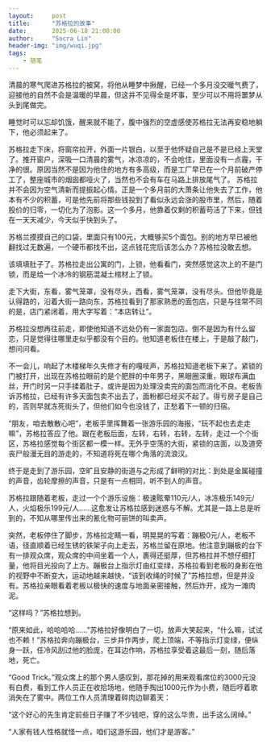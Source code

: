 ```yaml
---
layout:     post
title:      "苏格拉的故事"
date:       2025-06-18 21:00:00
author:     "Socra Lin"
header-img: "img/wuqi.jpg"
tags:
    - 随笔
---
```


清晨的寒气爬进苏格拉的被窝，将他从睡梦中揪醒，已经一个多月没交暖气费了，迎接他的自然不会是温暖的早晨，但这并不见得全是坏事，至少可以不用将噩梦从头到尾做完。

睡觉时可以忘却饥饿，醒来就不能了，腹中强烈的空虚感使苏格拉无法再安稳地躺下，他必须起来了。

苏格拉走下床，将窗帘拉开，外面一片银白，以至于他怀疑自己是不是已经上天堂了。推开窗户，深吸一口清晨的雾气，冰凉凉的，不会呛住，里面没有一点霾，干净的很。原因当然不是因为他住的地方有多高级，而是工厂早已在一个月前破产停工了，整座城市的烟囱都哑火了，当然也不会有车在马路上排放尾气了。
苏格拉并不会因为空气清新而提振起心情。正是一个多月前的大萧条让他失去了工作，他本有不少的积蓄，可是他先前将那些钱投到了看似永远会涨的股市里，然后，随着股价的归零，一切化为了泡影。这一个多月，他靠着仅剩的积蓄苟活了下来，但钱在一天天减少，今天似乎快到头了。

苏格兰摸摸自己的口袋，里面只有100元，大概够买5个面包。别的地方早已被他翻找过无数遍，一个硬币都找不出，这点钱花完后该怎么办？苏格拉没敢去想。

该填填肚子了。苏格拉走出公寓的门，上锁，他看看门，突然感觉这次上的不是门锁，而是给一个冰冷的钢筋混凝土棺材上了锁。

走下大街，东看，雾气笼罩，没有尽头，西看，雾气笼罩，没有尽头。但他毕竟是认得路的，沿着大街一路向东，苏格拉看到了那家熟悉的面包店，只是与往常不同的是，店门紧闭着，用大字写着：“本店转让”。

苏格拉没想再往前走，即使他知道不远处仍有一家面包店。倒不是因为有什么留恋，只是觉得往哪里走似乎都没有个目的。他知道老板住在楼上，于是敲了敲门，想问问看。

不一会儿，响起了木楼梯年久失修才有的嘎吱声，苏格拉知道老板下来了。紧锁的门被打开，出现在苏格拉眼前的是个肥胖的中年男子，黑眼圈深重，眼球布满血丝，开门时另一只手揉着肚子，或许是因为处理没卖完的面包而消化不良。老板告诉苏格拉，已经有许多天面包卖不出去了，面粉都已经买不起了。得亏房子是自己的，否则早就冻死街头了，但他们如今也没钱了，正愁着下一顿的归宿。

“朋友，咱去散散心吧”，老板手里挥舞着一张游乐园的海报，“玩不起也去走走嘛”，苏格拉答应了他。跟在老板后面，左转，右转，右转，左转，走过一个个街区，苏格拉感觉每个街区都一模一样。无外乎空荡的大街，紧锁的店面，以及道旁丧尸般漫无目的游走的，不知道将死在哪个角落的流浪汉。

终于是走到了游乐园，空旷且安静的街道与之形成了鲜明的对比：到处是金属碰撞的声音，齿轮摩擦的声音，只是有一点相同，听不到人的声音。

苏格拉跟随着老板，走过一个个游乐设施：极速眩晕110元/人，冰冻极乐149元/人，火焰极乐199元/人……这愈发让苏格拉感到迷惑与不解。尤其是一路上总是听到的，不知从哪里传出来的氰化物可丽饼的叫卖声。

突然，老板停住了脚步，苏格拉定睛一看，明晃晃的写着：蹦极0元/人，老板不语，径直顺着已经生锈的铁架子向上走去，苏格兰留在原地。他注意到蹦极的台下有一排观众席，观众席的中间坐着一个人，裹得还挺厚，但苏格拉并不想仔细打量，他将目光投向了上方。蹦极台上指示灯由红变绿，苏格拉看到老板的身影在他的视野中不断变大，运动地越来越快，“该到收绳的时候了”苏格拉想，但是并没有。苏格拉亲眼看着老板以极快的速度与地面亲密接触，然后炸开，成为一滩肉泥。

“这样吗？”苏格拉想到。

“原来如此，哈哈哈哈……”苏格拉好像明白了一切，放声大笑起来，“什么嘛，试试也不赖！”苏格拉奔向蹦极台，三步并作两步，爬上顶端，不等指示灯变绿，便纵身一跃，任冷风刮过他的脸庞，在耳边作响，苏格拉享受着这最后一刻，随后落地，死亡。

“Good Trick。”观众席上的那个男人感叹到，那花掉的用来观看席位的3000元没有白费，看到工作人员正在收拾场地，他随手掏出1000元作为小费，随后哼着歌消失在了雾中。两位工作人员清理着碎肉边聊着天：

“这个好心的先生肯定前些日子赚了不少钱吧，穿的这么华贵，出手这么阔绰。”

“人家有钱人性格就怪一点，咱们这游乐园，他们才是游客。”
